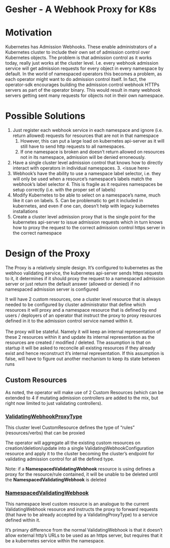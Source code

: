 # Gesher - A Webhook Proxy for K8s


# Motivation

Kubernetes has Admission Webhooks.  These enable administrators of a Kubernetes cluster to include their own set of admission control over Kubernetes objects.  The problem is that admission control as it works today, really just works at the cluster level.  I.e. every webhook admission service will get admission requests for every object in every namespace by default.  In the world of namespaced operators this becomes a problem, as each operator might want to do admission control itself.  In fact, the operator-sdk encourages building the admission control webhook HTTPs servers as part of the operator binary.  This would result in many webhook servers getting sent many requests for objects not in their own namespace.


# Possible Solutions



1. Just register each webhook service in each namespace and ignore (i.e. return allowed) requests for resources that are not in that namespace
    1. However, this can put a large load on kubernetes api-server as it will still have to send http requests to all namespaces.  
    2. If one namespace is broken and doesn’t return allowed on resources not in its namespace, admission will be denied erroneously.
2. Have a single cluster level admission control that knows how to directly interact with operators in individual namespaces.
    3. &lt;issue here>
3. Webhook’s have the ability to use a namespace label selector, i.e. they will only be used when a resource’s namespace’s labels match the webhook’s label selector
    4. This is fragile as it requires namespaces be setup correctly (i.e. with the proper set of labels)
4. Modify Kubernetes to be able to select on a namespace’s name, much like it can on labels.
    5. Can be problematic to get it included in kubernetes, and even if one can, doesn’t help with legacy kubernetes installations
5. Create a cluster level admission proxy that is the single point for the kubernetes api-server to issue admission requests which in turn knows how to proxy the request to the correct admission control https server in the correct namespace


# Design of the Proxy

The Proxy is a relatively simple design.  It’s configured to kubernetes as the webhoo validating service, the kubernetes api-server sends https requests to it, it determines if it should proxy the request to a namespaced admission server or just return the default answer (allowed or denied) if no namespaced admission server is configured 

It will have 2 custom resources, one a cluster level resource that is always needed to be configured by cluster administrator that define which resources it will proxy and a namespace resource that is defined by end users / deployers of an operator that instruct the proxy to proxy resources defined in it to the admission control service named within it. \
 \
The proxy will be stateful.  Namely it will keep an internal representation of these 2 resources within it and update its internal representation as the resources are created / modified / deleted.  The assumption is that on startup it will be asked to reconcile all existing resources if they already exist and hence reconstruct it’s internal representation.  If this assumption is false, will have to figure out another mechanism to keep its state between runs


## Custom Resources

As noted, the operator will make use of 2 Custom Resources (which can be extended to 4 if mutating admission controllers are added to the mix, but right now limited to just validating controllers).


### <span style="text-decoration:underline;">ValidatingWebhookProxyType</span>

This cluster level CustomResource defines the type of “rules” (resources/verbs) that can be proxied

The operator will aggregate all the existing custom resources on creation/deletion/update into a single ValidatingWebhookConfiguration resource and apply it to the cluster becoming the cluster’s endpoint for validating admission control for all the defined type.

Note: if a **NamespacedValidatingWebhook** resource is using defines a proxy for the resource/rule contained, it will be unable to be deleted until the **NamespacedValidatingWebhook** is deleted


### <span style="text-decoration:underline;">NamespacedValidatingWebhook</span>

This namespace level custom resource is an analogue to the current ValidatingWebhook resource and instructs the proxy to forward requests (that have to be already accepted by a ValidatingProxyType) to a service defined within it.

It’s primary difference from the normal ValidatingWebhook is that it doesn’t allow external http’s URLs to be used as an https server, but requires that it be a kubernetes service within the namespace.

